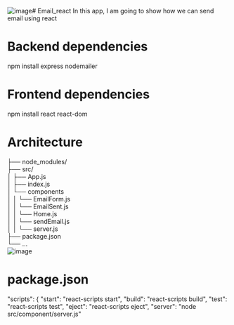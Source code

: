 ![image](https://github.com/yashjaiswal5859/Email_react/assets/60476018/79472421-a4e2-4f86-abb6-12be34fe7847)# Email_react
In this app, I am going to show how we can send email using react

# Backend dependencies
npm install express nodemailer

# Frontend dependencies
npm install react react-dom

# Architecture

├── node_modules/ <br>
├── src/<br>
│ ├── App.js<br>
│ ├── index.js<br>
│ └── components<br>
│ │ └── EmailForm.js<br>
│ │ └── EmailSent.js<br>
│ │ └── Home.js<br>
│ │ └── sendEmail.js<br>
│ │ └── server.js<br>
├── package.json<br>
└── ...<br>
![image](https://github.com/yashjaiswal5859/Email_react/assets/60476018/4ba6197b-cf42-4afe-acd3-43c9832576b1)

# package.json
"scripts": {
    "start": "react-scripts start",
    "build": "react-scripts build",
    "test": "react-scripts test",
    "eject": "react-scripts eject",
    "server": "node src/component/server.js"


